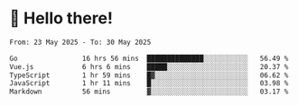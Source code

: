 # 👋 Hello there!

<!--START_SECTION:waka-->

```txt
From: 23 May 2025 - To: 30 May 2025

Go                16 hrs 56 mins  ██████████████░░░░░░░░░░░   56.49 %
Vue.js            6 hrs 6 mins    █████░░░░░░░░░░░░░░░░░░░░   20.37 %
TypeScript        1 hr 59 mins    █▓░░░░░░░░░░░░░░░░░░░░░░░   06.62 %
JavaScript        1 hr 11 mins    █░░░░░░░░░░░░░░░░░░░░░░░░   03.98 %
Markdown          56 mins         ▓░░░░░░░░░░░░░░░░░░░░░░░░   03.17 %
```

<!--END_SECTION:waka-->
